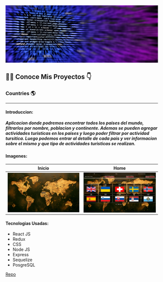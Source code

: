 ![](https://raw.githubusercontent.com/ANPayeras/images/main/banner.jpeg)

## 👨‍💻 Conoce Mis Proyectos 👇  

### Countries 🌎

------------

#### Introduccion:
##### Aplicacion donde podremos encontrar todos los paises del mundo, filtrarlos por nombre, poblacion y continente. Ademas se pueden agregar actividades turisticas en los paises y luego poder filtrar por actividad tursitica. Luego podemos entrar al detalle de cada pais y ver informacion sobre el mismo y que tipo de actividades turisticas se realizan.

#### Imagenes:



| Inicio  |  Home |
| ------------ | ------------ |
|  ![](https://raw.githubusercontent.com/ANPayeras/images/main/Captura%201%20-%20C.PNG) |  ![](https://raw.githubusercontent.com/ANPayeras/images/main/Captura%202%20-C.PNG) |

#### Tecnologias Usadas:
- React JS
- Redux
- CSS
- Node JS
- Express
- Sequelize
- PosgreSQL

[Repo](https://github.com/ANPayeras/Countries "Repo")
